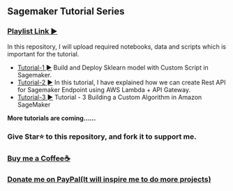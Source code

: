 ## Sagemaker Tutorial Series
### [Playlist Link ►](https://www.youtube.com/playlist?list=PLsT53VV2LIIEw5q8UadePwjrNcVGHVf1W)

In this repository, I will upload required notebooks, data and scripts which is important for the tutorial. 

- [Tutorial-1 ►](https://github.com/Spidy20/Sagemaker-Tutorials/tree/master/Tutorial%20-%201%20Sagemaker%20SKLearn%20Custom%20Script%20Mode) Build and Deploy Sklearn model with Custom Script in Sagemaker. 
- [Tutorial-2 ►](https://github.com/Spidy20/Sagemaker-Tutorials/tree/master/Tutorial%20-%202%20Create%20Rest%20API%20for%20Sagemaker%20Endpoint) In this tutorial, I have explained how we can create Rest API for Sagemaker Endpoint using AWS Lambda + API Gateway.
- [Tutorial-3 ►](https://github.com/Spidy20/Sagemaker-Tutorials/tree/master/Tutorial%20-%203%20Sagemaker%20Build%20Custom%20Algorithm) Tutorial - 3 Building a Custom Algorithm in Amazon SageMaker

**More tutorials are coming......**

### Give Star⭐ to this repository, and fork it to support me. 

### [Buy me a Coffee☕](https://www.buymeacoffee.com/spidy20)
### [Donate me on PayPal(It will inspire me to do more projects)](https://www.paypal.me/spidy1820)
